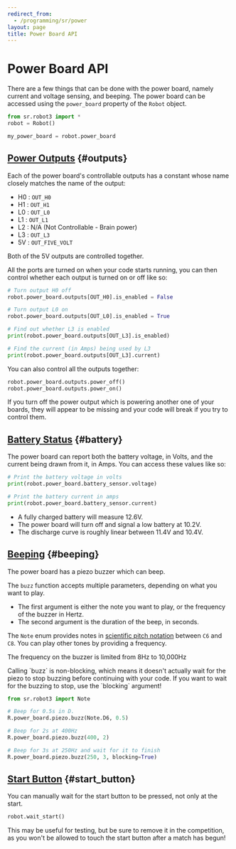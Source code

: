 ```yaml
---
redirect_from:
  - /programming/sr/power
layout: page
title: Power Board API
---
```


Power Board API
===============

There are a few things that can be done with the power board, namely current and voltage sensing, and beeping.
The power board can be accessed using the `power_board` property of the `Robot` object.

~~~~~ python
from sr.robot3 import *
robot = Robot()

my_power_board = robot.power_board
~~~~~


[Power Outputs](#outputs) {#outputs}
-------

Each of the power board's controllable outputs has a constant whose name closely matches the name of the output:

* H0 : `OUT_H0`
* H1 : `OUT_H1`
* L0 : `OUT_L0`
* L1 : `OUT_L1`
* L2 : N/A (Not Controllable - Brain power)
* L3 : `OUT_L3`
* 5V : `OUT_FIVE_VOLT`

Both of the 5V outputs are controlled together.

All the ports are turned on when your code starts running, you can then control whether each output is turned on or off like so:

~~~~~ python
# Turn output H0 off
robot.power_board.outputs[OUT_H0].is_enabled = False

# Turn output L0 on
robot.power_board.outputs[OUT_L0].is_enabled = True

# Find out whether L3 is enabled
print(robot.power_board.outputs[OUT_L3].is_enabled)

# Find the current (in Amps) being used by L3
print(robot.power_board.outputs[OUT_L3].current)
~~~~~

You can also control all the outputs together:

~~~~~ python
robot.power_board.outputs.power_off()
robot.power_board.outputs.power_on()
~~~~~

<div class="warning">
If you turn off the power output which is powering another one of your boards,
they will appear to be missing and your code will break if you try to control them.
</div>


[Battery Status](#battery) {#battery}
-------------------------------------

The power board can report both the battery voltage, in Volts, and the current being drawn from it, in Amps.
You can access these values like so:

~~~~~ python
# Print the battery voltage in volts
print(robot.power_board.battery_sensor.voltage)

# Print the battery current in amps
print(robot.power_board.battery_sensor.current)
~~~~~

- A fully charged battery will measure 12.6V.
- The power board will turn off and signal a low battery at 10.2V.
- The discharge curve is roughly linear between 11.4V and 10.4V.


[Beeping](#beeping) {#beeping}
------------------------------

The power board has a piezo buzzer which can beep.

The `buzz` function accepts multiple parameters, depending on what you want to play.
- The first argument is either the note you want to play, or the frequency of the buzzer in Hertz.
- The second argument is the duration of the beep, in seconds.

The `Note` enum provides notes in [scientific pitch notation](https://en.wikipedia.org/wiki/Scientific_pitch_notation) between `C6` and `C8`.
You can play other tones by providing a frequency.

The frequency on the buzzer is limited from 8Hz to 10,000Hz

<div class="info" markdown="1">
  Calling `buzz` is non-blocking, which means it doesn't actually wait for the piezo to stop buzzing before continuing with your code.
  If you want to wait for the buzzing to stop, use the `blocking` argument!
</div>

~~~~~ python
from sr.robot3 import Note

# Beep for 0.5s in D.
R.power_board.piezo.buzz(Note.D6, 0.5)

# Beep for 2s at 400Hz
R.power_board.piezo.buzz(400, 2)

# Beep for 3s at 250Hz and wait for it to finish
R.power_board.piezo.buzz(250, 3, blocking=True)
~~~~~


[Start Button](#start_button) {#start_button}
---------------------------------------------

You can manually wait for the start button to be pressed, not only at the start.

~~~~~ python
robot.wait_start()
~~~~~

This may be useful for testing, but be sure to remove it in the competition,
as you won't be allowed to touch the start button after a match has begun!
